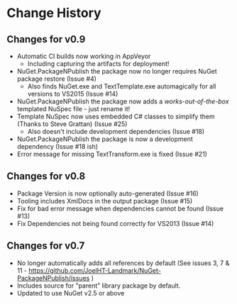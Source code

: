 # Change History

## Changes for v0.9

- Automatic CI builds now working in AppVeyor
    - Including capturing the artifacts for deployment!
- NuGet.PackageNPublish the package now no longer requires NuGet package restore (Issue #4)
    - Also finds NuGet.exe and TextTemplate.exe automagically for all versions to VS2015 (Issue #14)
- NuGet.PackageNPublish the package now adds a *works-out-of-the-box* templated NuSpec file - just rename it!
- Template NuSpec now uses embedded C# classes to simplify them (Thanks to Steve Grattan) (Issue #25)
    - Also doesn't include development dependencies (Issue #18)
- NuGet.PackageNPublish the package is now a development dependency (Issue #18 ish)
- Error message for missing TextTransform.exe is fixed (Issue #21)

## Changes for v0.8

- Package Version is now optionally auto-generated (Issue #16)
- Tooling includes XmlDocs in the output package (Issue #15)
- Fix for bad error message when dependencies cannot be found (Issue #13)
- Fix Dependencies not being found correctly for VS2013 (Issue #14)

## Changes for v0.7

- No longer automatically adds all references by default (See issues 3, 7 & 11 - https://github.com/JoelHT-Landmark/NuGet-PackageNPublish/issues )
- Includes source for "parent" library package by default.
- Updated to use NuGet v2.5 or above
